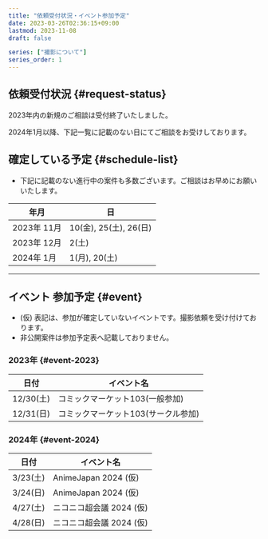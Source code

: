 ```yaml
---
title: "依頼受付状況・イベント参加予定"
date: 2023-03-26T02:36:15+09:00
lastmod: 2023-11-08
draft: false

series: ["撮影について"]
series_order: 1
---
```


## 依頼受付状況 {#request-status}

2023年内の新規のご相談は受付終了いたしました。

2024年1月以降、下記一覧に記載のない日にてご相談をお受けしております。

## 確定している予定 {#schedule-list}

- 下記に記載のない進行中の案件も多数ございます。ご相談はお早めにお願いいたします。

| 年月        | 日                     |
| ----------- | ---------------------- |
| 2023年 11月 | 10(金), 25(土), 26(日) |
| 2023年 12月 | 2(土)                  |
| 2024年 1月  | 1(月), 20(土)          |

---

## イベント 参加予定 {#event}

- (仮) 表記は、参加が確定していないイベントです。撮影依頼を受け付けております。
- 非公開案件は参加予定表へ記載しておりません。

### 2023年 {#event-2023}

| 日付      | イベント名            |
| --------- | --------------------- |
| 12/30(土) | コミックマーケット103(一般参加) |
| 12/31(日) | コミックマーケット103(サークル参加) |

### 2024年 {#event-2024}

| 日付     | イベント名               |
| -------- | ------------------------ |
| 3/23(土) | AnimeJapan 2024 (仮)     |
| 3/24(日) | AnimeJapan 2024 (仮)     |
| 4/27(土) | ニコニコ超会議 2024 (仮) |
| 4/28(日) | ニコニコ超会議 2024 (仮) |
